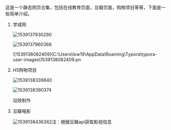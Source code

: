 这是一个静态网页合集，包括在线教育页面，豆瓣页面，购物项目等等，下面是一些简单介绍。

1. 学成网

   ![1539137930290](C:\Users\lxw19\AppData\Roaming\Typora\typora-user-images\1539137930290.png)

   ![1539137960368](C:\Users\lxw19\AppData\Roaming\Typora\typora-user-images\1539137960368.png)

   ![1539138082409](C:\Users\lxw19\AppData\Roaming\Typora\typora-user-images\1539138082409.pn

2. H5购物项目

   ![1539138339840](C:\Users\lxw19\AppData\Roaming\Typora\typora-user-images\1539138339840.png)

   ![1539138390374](C:\Users\lxw19\AppData\Roaming\Typora\typora-user-images\1539138390374.png)

   动效制作

3. 豆瓣电影

   ![1539138436362](C:\Users\lxw19\AppData\Roaming\Typora\typora-user-images\1539138436362.png)注：根据豆瓣api获取影视信息

